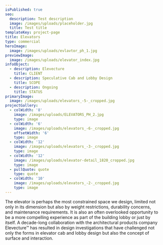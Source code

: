 ```yaml
---
isPublished: true
seo:
  description: Test description
  image: /images/uploads/placeholder.jpg
  title: Test title
templateKey: project-page
title: Elevators
type: commercial
heroImage:
  image: /images/uploads/evlavtor_ph_1.jpg
previewImage:
  image: /images/uploads/elevator_index.jpg
infoObject:
  - description: Elevecture
    title: CLIENT
  - description: Speculative Cab and Lobby Design
    title: SCOPE
  - description: Ongoing
    title: STATUS
primaryImage:
  image: /images/uploads/elevators_-5-_cropped.jpg
projectGallery:
  - colWidth: '8'
    image: /images/uploads/ELEVATORS_PH_2.jpg
    type: image
  - colWidth: '6'
    image: /images/uploads/elevators_-6-_cropped.jpg
    offsetWidth: '6'
    type: image
  - colWidth: '12'
    image: /images/uploads/elevators_-3-_cropped.jpg
    type: image
  - colWidth: '12'
    image: /images/uploads/elevator-detail_1820_cropped.jpg
    type: image
  - pullQuote: quote
    type: quote
  - colWidth: '10'
    image: /images/uploads/elevators_-2-_cropped.jpg
    type: image
---
```

The elevator is perhaps the most constrained space we design, limited not only in its dimension but also by weight restrictions, durability concerns, and maintenance requirements. It is also an often overlooked opportunity to be a more compelling experience as part of the building lobby or just by itself. A decade-long collaboration with the architectural products company Elevecture™ has resulted in design investigations that have challenged not only the forms in elevator cab and lobby design but also the concept of surface and interaction.
